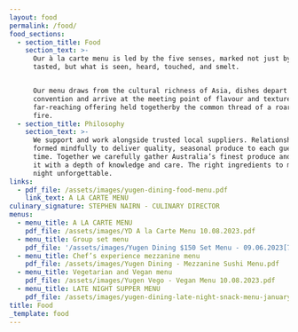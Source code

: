 ```yaml
---
layout: food
permalink: /food/
food_sections:
  - section_title: Food
    section_text: >-
      Our à la carte menu is led by the five senses, marked not just by what is
      tasted, but what is seen, heard, touched, and smelt.


      Our menu draws from the cultural richness of Asia, dishes depart from
      convention and arrive at the meeting point of flavour and texture. A
      far-reaching offering held togetherby the common thread of a roaring open
      fire.
  - section_title: Philosophy
    section_text: >-
      We support and work alongside trusted local suppliers. Relationships
      formed mindfully to deliver quality, seasonal produce to each guest, every
      time. Together we carefully gather Australia’s finest produce and prepare
      it with a depth of knowledge and care. The right ingredients to make a
      night unforgettable.
links:
  - pdf_file: /assets/images/yugen-dining-food-menu.pdf
    link_text: A LA CARTE MENU
culinary_signature: STEPHEN NAIRN - CULINARY DIRECTOR
menus:
  - menu_title: A LA CARTE MENU
    pdf_file: /assets/images/YD A la Carte Menu 10.08.2023.pdf
  - menu_title: Group set menu
    pdf_file: '/assets/images/Yugen Dining $150 Set Menu - 09.06.2023[72].pdf'
  - menu_title: Chef’s experience mezzanine menu
    pdf_file: /assets/images/Yugen Dining - Mezzanine Sushi Menu.pdf
  - menu_title: Vegetarian and Vegan menu
    pdf_file: /assets/images/Yugen Vego - Vegan Menu 10.08.2023.pdf
  - menu_title: LATE NIGHT SUPPER MENU
    pdf_file: /assets/images/yugen-dining-late-night-snack-menu-january-2023.pdf
title: Food
_template: food
---
```













